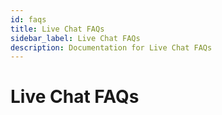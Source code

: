 ```yaml
---
id: faqs
title: Live Chat FAQs
sidebar_label: Live Chat FAQs
description: Documentation for Live Chat FAQs
---
```


# Live Chat FAQs

